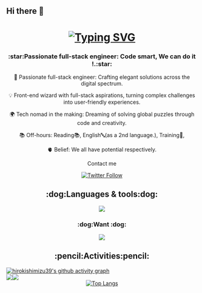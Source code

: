 ## Hi there 👋

<!--
**hirokishimizu39/hirokishimizu39** is a ✨ _special_ ✨ repository because its `README.md` (this file) appears on your GitHub profile.

Here are some ideas to get you started:

- 🔭 I’m currently working on ...
- 🌱 I’m currently learning ...
- 👯 I’m looking to collaborate on ...
- 🤔 I’m looking for help with ...
- 💬 Ask me about ...
- 📫 How to reach me: ...
- 😄 Pronouns: ...
- ⚡ Fun fact: ...
-->

<h1 align="center">
  <a href="https://git.io/typing-svg"><img src="https://readme-typing-svg.demolab.com?font=Fira+Code&size=40&pause=800&center=true&vCenter=true&width=700&height=100&lines=This+is+Hiroki from 🇯🇵.;+Hello+there+%F0%9F%91%8B;" alt="Typing SVG" />
  </a>
</h1>


<h3 align="center">:star:Passionate full-stack engineer: Code smart, We can do it !.:star:</h3>

<div align="center">

🚀 Passionate full-stack engineer: Crafting elegant solutions across the digital spectrum.

💡 Front-end wizard with full-stack aspirations, turning complex challenges into user-friendly experiences.

🌍 Tech nomad in the making: Dreaming of solving global puzzles through code and creativity.

📚 Off-hours: Reading📚, English🔤(as a 2nd language.), Training💪, 

🫀 Belief: We all have potential respectively.

</div>

<div align="center">
  Contact me 
  <br />
  
  [![Twitter Follow](https://img.shields.io/twitter/follow/hirokishimizu39?style=social)](https://twitter.com/hirokishimizu39)
</div>


<h2 align="center">:dog:Languages & tools:dog:</h2>

<p align="center">
  <a href="https://skillicons.dev">
    <img src="https://skillicons.dev/icons?i=js,ts,react,nextjs,nodejs,rails,ruby,py,php,html,css,postgres,mysql, linux,bash,docker,git,vscode,vim" />
  </a>
</p>

<h3 align="center">:dog:Want :dog:</h3>

<p align="center">
  <a href="https://skillicons.dev">
    <img src="https://skillicons.dev/icons?i=go,terraform,aws,gcp,graphql" />
  </a>
</p>


<h2 align="center">:pencil:Activities:pencil:</h2>

<a href="https://github.com/ashutosh00710/github-readme-activity-graph">
  <img src="https://github-readme-activity-graph.vercel.app/graph?username=hirokishimizu39&bg_color=000000&color=ffffff&line=36BCF7&point=ffffff&area=true&area_color=36BCF7&hide_border=true&custom_title=hirokishimizu39's%20Contribution%20Graph&title_color=36BCF7" alt="hirokishimizu39's github activity graph" />
</a>


<div align="center">
  <div style="display: flex;" >
    <img src="https://github-readme-stats.vercel.app/api?username=hirokishimizu39&show_icons=true&theme=tokyonight&hide_border=true&bg_color=1a1b27&title_color=36BCF7&icon_color=36BCF7&text_color=ffffff&ring_color=36BCF7&card_width=320" />
    <img src="https://streak-stats.demolab.com/?user=DenverCoder1&background=1a1b27&border=ffffff&ring=36BCF7&fire=36BCF7&currStreakNum=36BCF7&currStreakLabel=36BCF7&sideNums=36BCF7&sideLabels=36BCF7&dates=ffffff&excludeDaysLabel=ffffff&card_height=195&card_width=400" />
  </div>
</div>

</div>



<div align="center" >
  <a href="https://github.com/hirokishimizu39/github-readme-stats">
    <img src="https://github-readme-stats.vercel.app/api/top-langs/?username=hirokishimizu39&layout=normal&theme=tokyonight&bg_color=000000&title_color=36BCF7&text_color=ffffff&icon_color=36BCF7&hide_border=true&card_width=400&langs_count=6" alt="Top Langs" />
  </a>
</div>
